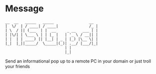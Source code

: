 # Message
 ```
 __  __   _____   _____                __ 
 |  \/  | / ____| / ____|              /_ |
 | \  / || (___  | |  __     _ __   ___ | |
 | |\/| | \___ \ | | |_ |   | '_ \ / __|| |
 | |  | | ____) || |__| | _ | |_) |\__ \| |
 |_|  |_||_____/  \_____|(_)| .__/ |___/|_|
                            | |            
                            |_|            
```                       
Send an informational pop up to a remote PC in your domain
or just troll your friends 
